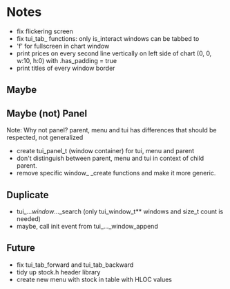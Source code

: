 # Notes
- fix flickering screen
- fix tui_tab_ functions: only is_interact windows can be tabbed to
- 'f' for fullscreen in chart window
- print prices on every second line vertically on left side of chart
  (0, 0, w:10, h:0) with .has_padding = true
- print titles of every window border

## Maybe

## Maybe (not) Panel
Note: Why not panel? parent, menu and tui has differences that should be respected, not generalized
- create tui_panel_t (window container) for tui, menu and parent
- don't distinguish between parent, menu and tui in context of child parent.
- remove specific window_ _create functions and make it more generic.

## Duplicate
- tui_..._window_..._search (only tui_window_t** windows and size_t count is needed)
- maybe, call init event from tui_..._window_append

## Future
- fix tui_tab_forward and tui_tab_backward
- tidy up stock.h header library
- create new menu with stock in table with HLOC values
